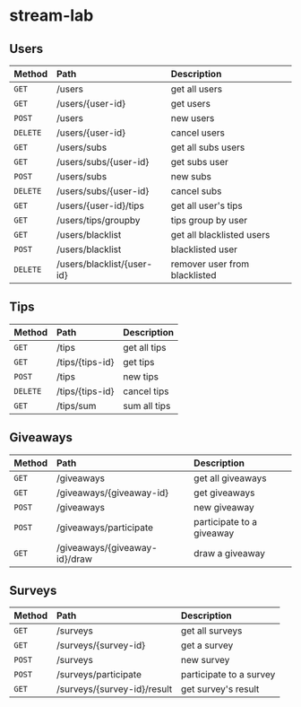 # stream-lab

## Users

| Method        | Path                         | Description                   |
|:------------- |:---------------------------- |:----------------------------- |
| `GET`         | /users                       | get all users                 |
| `GET`         | /users/{user-id}             | get users                     |
| `POST`        | /users                       | new users                     |
| `DELETE`      | /users/{user-id}             | cancel users                  |
| `GET`         | /users/subs                  | get all subs users            |
| `GET`         | /users/subs/{user-id}        | get subs user                 |
| `POST`        | /users/subs                  | new subs                      |
| `DELETE`      | /users/subs/{user-id}        | cancel subs                   |
| `GET`         | /users/{user-id}/tips        | get all user's tips           |
| `GET`         | /users/tips/groupby          | tips group by user            |
| `GET`         | /users/blacklist             | get all blacklisted users     |
| `POST`        | /users/blacklist             | blacklisted user              |
| `DELETE`      | /users/blacklist/{user-id}   | remover user from blacklisted |

## Tips

| Method        | Path               | Description                  |
|:------------- |:------------------ |:---------------------------- |
| `GET`         | /tips              | get all tips                 |
| `GET`         | /tips/{tips-id}    | get tips                     |
| `POST`        | /tips              | new tips                     |
| `DELETE`      | /tips/{tips-id}    | cancel tips                  |
| `GET`         | /tips/sum          | sum all tips                 |

## Giveaways

| Method        | Path                          | Description                  |
|:------------- |:----------------------------- |:---------------------------- |
| `GET`         | /giveaways                    | get all giveaways            |
| `GET`         | /giveaways/{giveaway-id}      | get giveaways                |
| `POST`        | /giveaways                    | new giveaway                 |
| `POST`        | /giveaways/participate        | participate to a giveaway    |
| `GET`         | /giveaways/{giveaway-id}/draw | draw a giveaway              |


## Surveys

| Method        | Path                        | Description             |
|:------------- |:--------------------------- |:----------------------- |
| `GET`         | /surveys                    | get all surveys         |
| `GET`         | /surveys/{survey-id}        | get a survey            |
| `POST`        | /surveys                    | new survey              |
| `POST`        | /surveys/participate        | participate to a survey |
| `GET`         | /surveys/{survey-id}/result | get survey's result     |
